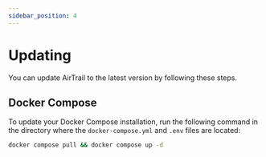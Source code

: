```yaml
---
sidebar_position: 4
---
```


# Updating

You can update AirTrail to the latest version by following these steps.

## Docker Compose

To update your Docker Compose installation, run the following command in the directory where the `docker-compose.yml` and `.env` files are located:

```bash title="Update AirTrail"
docker compose pull && docker compose up -d
```
